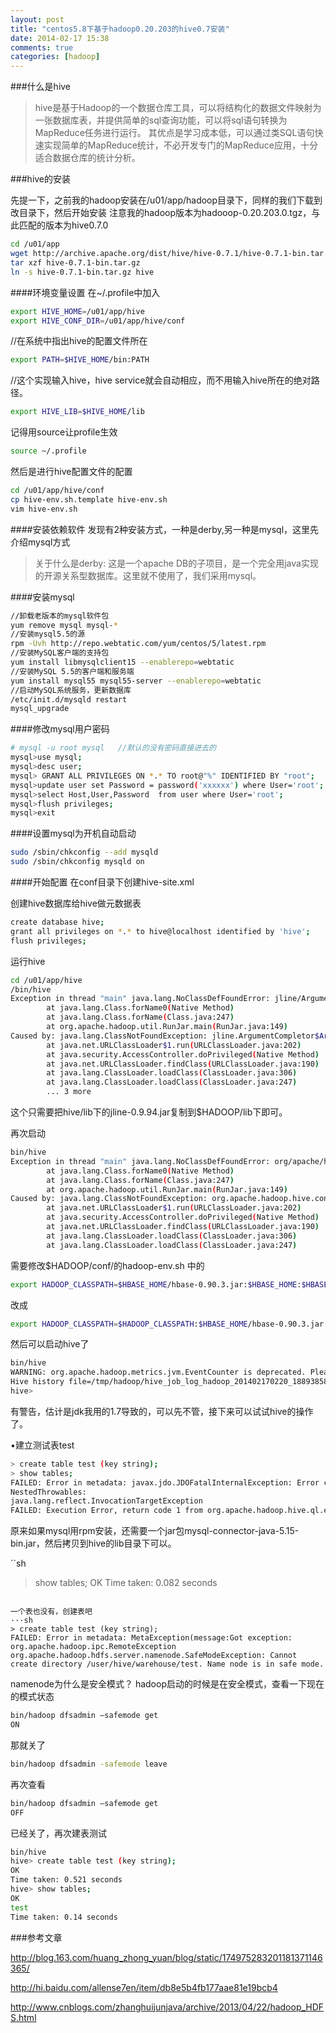 ```yaml
---
layout: post
title: "centos5.8下基于hadoop0.20.203的hive0.7安装"
date: 2014-02-17 15:38
comments: true
categories: [hadoop] 
---
```




###什么是hive

> hive是基于Hadoop的一个数据仓库工具，可以将结构化的数据文件映射为一张数据库表，并提供简单的sql查询功能，可以将sql语句转换为MapReduce任务进行运行。 其优点是学习成本低，可以通过类SQL语句快速实现简单的MapReduce统计，不必开发专门的MapReduce应用，十分适合数据仓库的统计分析。

<!-- more -->

###hive的安装

先提一下，之前我的hadoop安装在/u01/app/hadoop目录下，同样的我们下载到改目录下，然后开始安装
注意我的hadoop版本为hadooop-0.20.203.0.tgz，与此匹配的版本为hive0.7.0
```sh
cd /u01/app
wget http://archive.apache.org/dist/hive/hive-0.7.1/hive-0.7.1-bin.tar.gz
tar xzf hive-0.7.1-bin.tar.gz
ln -s hive-0.7.1-bin.tar.gz hive
```

####环境变量设置
在~/.profile中加入
```sh
export HIVE_HOME=/u01/app/hive
export HIVE_CONF_DIR=/u01/app/hive/conf
```
//在系统中指出hive的配置文件所在
```sh
export PATH=$HIVE_HOME/bin:PATH
```
//这个实现输入hive，hive service就会自动相应，而不用输入hive所在的绝对路径。
```sh
export HIVE_LIB=$HIVE_HOME/lib
```

记得用source让profile生效
```sh
source ~/.profile
```

然后是进行hive配置文件的配置
```sh
cd /u01/app/hive/conf
cp hive-env.sh.template hive-env.sh
vim hive-env.sh
```



####安装依赖软件
发现有2种安装方式，一种是derby,另一种是mysql，这里先介绍mysql方式

> 关于什么是derby: 这是一个apache DB的子项目，是一个完全用java实现的开源关系型数据库。这里就不使用了，我们采用mysql。


####安装mysql
```sh
//卸载老版本的mysql软件包
yum remove mysql mysql-*
//安装mysql5.5的源
rpm -Uvh http://repo.webtatic.com/yum/centos/5/latest.rpm
//安装MySQL客户端的支持包
yum install libmysqlclient15 --enablerepo=webtatic
//安装MySQL 5.5的客户端和服务端
yum install mysql55 mysql55-server --enablerepo=webtatic
//启动MySQL系统服务，更新数据库
/etc/init.d/mysqld restart
mysql_upgrade
```

####修改mysql用户密码
```sh
# mysql -u root mysql   //默认的没有密码直接进去的
mysql>use mysql;
mysql>desc user;
mysql> GRANT ALL PRIVILEGES ON *.* TO root@"%" IDENTIFIED BY "root";　　//为root添加远程连接的能力。
mysql>update user set Password = password('xxxxxx') where User='root';
mysql>select Host,User,Password  from user where User='root';
mysql>flush privileges;
mysql>exit
```
####设置mysql为开机自动启动
```sh
sudo /sbin/chkconfig --add mysqld
sudo /sbin/chkconfig mysqld on
```

####开始配置
在conf目录下创建hive-site.xml

创建hive数据库给hive做元数据表
```sh
create database hive;
grant all privileges on *.* to hive@localhost identified by 'hive';
flush privileges;
```

运行hive
```sh
cd /u01/app/hive
/bin/hive
Exception in thread "main" java.lang.NoClassDefFoundError: jline/ArgumentCompletor$ArgumentDelimiter
        at java.lang.Class.forName0(Native Method)
        at java.lang.Class.forName(Class.java:247)
        at org.apache.hadoop.util.RunJar.main(RunJar.java:149)
Caused by: java.lang.ClassNotFoundException: jline.ArgumentCompletor$ArgumentDelimiter
        at java.net.URLClassLoader$1.run(URLClassLoader.java:202)
        at java.security.AccessController.doPrivileged(Native Method)
        at java.net.URLClassLoader.findClass(URLClassLoader.java:190)
        at java.lang.ClassLoader.loadClass(ClassLoader.java:306)
        at java.lang.ClassLoader.loadClass(ClassLoader.java:247)
        ... 3 more
```
这个只需要把hive/lib下的jline-0.9.94.jar复制到$HADOOP/lib下即可。

再次启动
```sh
bin/hive
Exception in thread "main" java.lang.NoClassDefFoundError: org/apache/hadoop/hive/conf/HiveConf
        at java.lang.Class.forName0(Native Method)
        at java.lang.Class.forName(Class.java:247)
        at org.apache.hadoop.util.RunJar.main(RunJar.java:149)
Caused by: java.lang.ClassNotFoundException: org.apache.hadoop.hive.conf.HiveConf
        at java.net.URLClassLoader$1.run(URLClassLoader.java:202)
        at java.security.AccessController.doPrivileged(Native Method)
        at java.net.URLClassLoader.findClass(URLClassLoader.java:190)
        at java.lang.ClassLoader.loadClass(ClassLoader.java:306)
        at java.lang.ClassLoader.loadClass(ClassLoader.java:247)
```

需要修改$HADOOP/conf/的hadoop-env.sh
中的
```sh
export HADOOP_CLASSPATH=$HBASE_HOME/hbase-0.90.3.jar:$HBASE_HOME:$HBASE_HOME/lib/zookeeper-3.2.2.jar:$HBASE_HOME/conf
```

改成

```sh
export HADOOP_CLASSPATH=$HADOOP_CLASSPATH:$HBASE_HOME/hbase-0.90.3.jar:$HBASE_HOME:$HBASE_HOME/lib/zookeeper-3.2.2.jar:$HBASE_HOME/conf
```

然后可以启动hive了
```sh
bin/hive
WARNING: org.apache.hadoop.metrics.jvm.EventCounter is deprecated. Please use org.apache.hadoop.log.metrics.EventCounter in all the log4j.properties files.
Hive history file=/tmp/hadoop/hive_job_log_hadoop_201402170220_1889385824.txt
hive>
```
有警告，估计是jdk我用的1.7导致的，可以先不管，接下来可以试试hive的操作了。

•建立测试表test
```sh
> create table test (key string);
> show tables;
FAILED: Error in metadata: javax.jdo.JDOFatalInternalException: Error creating transactional connection factory
NestedThrowables:
java.lang.reflect.InvocationTargetException
FAILED: Execution Error, return code 1 from org.apache.hadoop.hive.ql.exec.DDLTask
```

原来如果mysql用rpm安装，还需要一个jar包mysql-connector-java-5.15-bin.jar，然后拷贝到hive的lib目录下可以。

``sh
> show tables;
OK
Time taken: 0.082 seconds
```

一个表也没有，创建表吧
···sh
> create table test (key string);
FAILED: Error in metadata: MetaException(message:Got exception: org.apache.hadoop.ipc.RemoteException org.apache.hadoop.hdfs.server.namenode.SafeModeException: Cannot create directory /user/hive/warehouse/test. Name node is in safe mode.
```

namenode为什么是安全模式？
hadoop启动的时候是在安全模式，查看一下现在的模式状态
```sh
bin/hadoop dfsadmin –safemode get
ON
```

那就关了
```sh
bin/hadoop dfsadmin -safemode leave
```

再次查看
```sh
bin/hadoop dfsadmin –safemode get
OFF
```

已经关了，再次建表测试
```sh
bin/hive
hive> create table test (key string);
OK
Time taken: 0.521 seconds
hive> show tables;
OK
test
Time taken: 0.14 seconds
```


###参考文章

http://blog.163.com/huang_zhong_yuan/blog/static/174975283201181371146365/

http://hi.baidu.com/allense7en/item/db8e5b4fb177aae81e19bcb4

http://www.cnblogs.com/zhanghuijunjava/archive/2013/04/22/hadoop_HDFS.html
